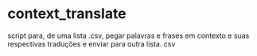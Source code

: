 # context_translate
script para, de uma lista .csv, pegar palavras e frases em contexto e suas respectivas traduções e enviar para outra lista. csv
